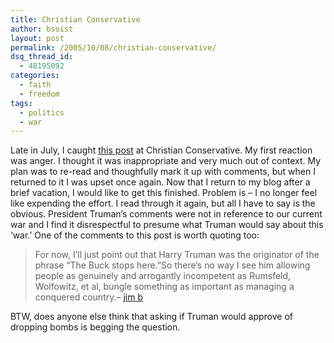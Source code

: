 ```yaml
---
title: Christian Conservative
author: bsoist
layout: post
permalink: /2005/10/08/christian-conservative/
dsq_thread_id:
  - 48195092
categories:
  - faith
  - freedom
tags:
  - politics
  - war
---
```

Late in July, I caught [this post][1] at Christian Conservative. My first reaction was anger. I thought it was inappropriate and very much out of context. My plan was to re-read and thoughfully mark it up with comments, but when I returned to it I was upset once again. Now that I return to my blog after a brief vacation, I would like to get this finished. Problem is &#8211; I no longer feel like expending the effort. I read through it again, but all I have to say is the obvious. President Truman&#8217;s comments were not in reference to our current war and I find it disrespectful to presume what Truman would say about this &#8216;war.&#8217; One of the comments to this post is worth quoting too:  


> For now, I&#8217;ll just point out that Harry Truman was the originator of the phrase &#8220;The Buck stops here.&#8221;So there&#8217;s no way I see him allowing people as genuinely and arrogantly incompetent as Rumsfeld, Wolfowitz, et al, bungle something as important as managing a conquered country.&#8211; [jim b][2]

BTW, does anyone else think that asking if Truman would approve of dropping bombs is begging the question.

 [1]: http://christianconservative.blogspot.com/2005/07/trumans-reaction-to-war-in-iraq.html
 [2]: http://www.neophiliac.com/
